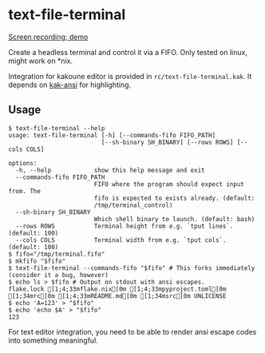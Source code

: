 # text-file-terminal

[Screen recording; demo](https://github.com/user-attachments/assets/6f5c741a-5199-4045-9a1b-b3a782d8663d)

Create a headless terminal and control it via a FIFO. Only tested on linux, might work on *nix.

Integration for kakoune editor is provided in `rc/text-file-terminal.kak`. It depends on [kak-ansi](https://github.com/eraserhd/kak-ansi) for highlighting.

## Usage

```console
$ text-file-terminal --help
usage: text-file-terminal [-h] [--commands-fifo FIFO_PATH]
                          [--sh-binary SH_BINARY] [--rows ROWS] [--cols COLS]

options:
  -h, --help            show this help message and exit
  --commands-fifo FIFO_PATH
                        FIFO where the program should expect input from. The
                        fifo is expected to exists already. (default:
                        /tmp/terminal_control)
  --sh-binary SH_BINARY
                        Which shell binary to launch. (default: bash)
  --rows ROWS           Terminal height from e.g. `tput lines`. (default: 100)
  --cols COLS           Terminal width from e.g. `tput cols`. (default: 100)
$ fifo="/tmp/terminal.fifo"
$ mkfifo "$fifo"
$ text-file-terminal --commands-fifo "$fifo" # This forks immediately (consider it a bug, however)
$ echo ls > $fifo # Output on stdout with ansi escapes.
flake.lock [1;4;33mflake.nix[0m [1;4;33mpyproject.toml[0m [1;34mrc[0m [1;4;33mREADME.md[0m [1;34msrc[0m UNLICENSE
$ echo 'A=123' > "$fifo"
$ echo 'echo $A' > "$fifo"
123
```

For text editor integration, you need to be able to render ansi escape codes into something meaningful.
